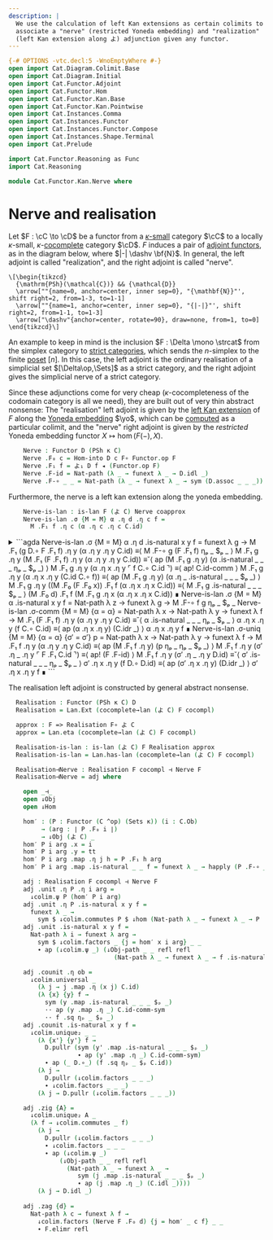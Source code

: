 ```yaml
---
description: |
  We use the calculation of left Kan extensions as certain colimits to
  associate a "nerve" (restricted Yoneda embedding) and "realization"
  (left Kan extension along よ) adjunction given any functor.
---
```


```agda
{-# OPTIONS -vtc.decl:5 -WnoEmptyWhere #-}
open import Cat.Diagram.Colimit.Base
open import Cat.Diagram.Initial
open import Cat.Functor.Adjoint
open import Cat.Functor.Hom
open import Cat.Functor.Kan.Base
open import Cat.Functor.Kan.Pointwise
open import Cat.Instances.Comma
open import Cat.Instances.Functor
open import Cat.Instances.Functor.Compose
open import Cat.Instances.Shape.Terminal
open import Cat.Prelude

import Cat.Functor.Reasoning as Func
import Cat.Reasoning

module Cat.Functor.Kan.Nerve where
```

<!--
```agda
private
  variable o κ : Level
open Func
open _=>_
open is-lan
```
-->

# Nerve and realisation

Let $F : \cC \to \cD$ be a functor from a [$\kappa$-small] category
$\cC$ to a locally $\kappa$-small, $\kappa$-[cocomplete] category
$\cD$. $F$ induces a pair of [adjoint functors], as in the diagram
below, where $|-| \dashv \bf{N}$. In general, the left adjoint is called
"realization", and the right adjoint is called "nerve".

[$\kappa$-small]: 1Lab.intro.html#universes-and-size-issues
[cocomplete]: Cat.Diagram.Colimit.Base.html#cocompleteness
[adjoint functors]: Cat.Functor.Adjoint.html

~~~{.quiver .short-1}
\[\begin{tikzcd}
  {\mathrm{PSh}(\mathcal{C})} && {\mathcal{D}}
  \arrow[""{name=0, anchor=center, inner sep=0}, "{\mathbf{N}}"', shift right=2, from=1-3, to=1-1]
  \arrow[""{name=1, anchor=center, inner sep=0}, "{|-|}"', shift right=2, from=1-1, to=1-3]
  \arrow["\dashv"{anchor=center, rotate=90}, draw=none, from=1, to=0]
\end{tikzcd}\]
~~~

An example to keep in mind is the inclusion $F : \Delta \mono \strcat$
from the simplex category to [strict categories], which sends the
$n$-simplex to the finite [poset] $[n]$. In this case, the left adjoint
is the ordinary realisation of a simplicial set $[\Delta\op,\Sets]$ as a
strict category, and the right adjoint gives the simplicial nerve of a
strict category.

[strict categories]: Cat.Instances.StrictCat.html
[poset]: Order.Base.html

Since these adjunctions come for very cheap ($\kappa$-cocompleteness of
the codomain category is all we need), they are built out of very thin
abstract nonsense: The "realisation" left adjoint is given by the [left
Kan extension] of $F$ along the [Yoneda embedding] $\yo$, which can be
[computed] as a particular colimit, and the "nerve" right adjoint is
given by the _restricted_ Yoneda embedding functor $X \mapsto \hom(F(-),
X)$.

[left Kan extension]: Cat.Functor.Kan.Base.html
[Yoneda embedding]: Cat.Functor.Hom.html
[computed]: Cat.Functor.Kan.Pointwise.html

<!--
```agda
module _
  {o κ} {C : Precategory κ κ} {D : Precategory o κ}
  (F : Functor C D)
  where
    private
      module C = Cat.Reasoning C
      module D = Cat.Reasoning D
      module F = Func F
```
-->

```agda
    Nerve : Functor D (PSh κ C)
    Nerve .F₀ c = Hom-into D c F∘ Functor.op F
    Nerve .F₁ f = よ₁ D f ◂ (Functor.op F)
    Nerve .F-id = Nat-path (λ _ → funext λ _ → D.idl _)
    Nerve .F-∘ _ _ = Nat-path (λ _ → funext λ _ → sym (D.assoc _ _ _))
```

Furthermore, the nerve is a left kan extension along the yoneda
embedding.

<!--
```agda
    coapprox : よ C => Nerve F∘ F
    coapprox .η x .η y f = F.F₁ f
    coapprox .η x .is-natural _ _ _ =
      funext λ _ → F.F-∘ _ _
    coapprox .is-natural _ _ _ =
      Nat-path λ _ → funext λ _ → F.F-∘ _ _
```
-->

```agda
    Nerve-is-lan : is-lan F (よ C) Nerve coapprox
    Nerve-is-lan .σ {M = M} α .η d .η c f =
      M .F₁ f .η c (α .η c .η c C.id)
```

<details>The remainder of the proof follows by applying naturality 10000
times, and is not very interesting.
<summary>
```agda
    Nerve-is-lan .σ {M = M} α .η d .is-natural x y f =
      funext λ g →
        M .F₁ (g D.∘ F .F₁ f) .η y (α .η y .η y C.id)            ≡⟨ M .F-∘ g (F .F₁ f) ηₚ _ $ₚ _ ⟩
        M .F₁ g .η y (M .F₁ (F .F₁ f) .η y (α .η y .η y C.id))    ≡˘⟨ ap (M .F₁ g .η y) (α .is-natural _ _ _ ηₚ _ $ₚ _) ⟩
        M .F₁ g .η y (α .η x .η y ⌜ f C.∘ C.id ⌝)                 ≡⟨ ap! C.id-comm ⟩
        M .F₁ g .η y (α .η x .η y (C.id C.∘ f))                   ≡⟨ ap (M .F₁ g .η y) (α .η _ .is-natural _ _ _ $ₚ _) ⟩
        M .F₁ g .η y ((M .F₀ (F .F₀ x)) .F₁ f (α .η x .η x C.id)) ≡⟨ M .F₁ g .is-natural _ _ _ $ₚ _ ⟩
        (M .F₀ d) .F₁ f (M .F₁ g .η x (α .η x .η x C.id))        ∎
    Nerve-is-lan .σ {M = M} α .is-natural x y f =
      Nat-path λ z → funext λ g → M .F-∘ f g ηₚ _ $ₚ _ 
    Nerve-is-lan .σ-comm {M = M} {α = α} =
      Nat-path λ x → Nat-path λ y → funext λ f →
        M .F₁ (F .F₁ f) .η y (α .η y .η y C.id) ≡˘⟨ α .is-natural _ _ _ ηₚ _ $ₚ _ ⟩
        α .η x .η y (f C.∘ C.id)                ≡⟨ ap (α .η x .η y) (C.idr _) ⟩
        α .η x .η y f                           ∎
    Nerve-is-lan .σ-uniq {M = M} {α = α} {σ′ = σ′} p =
      Nat-path λ x → Nat-path λ y → funext λ f →
        M .F₁ f .η y (α .η y .η y C.id)            ≡⟨ ap (M .F₁ f .η y) (p ηₚ _ ηₚ _ $ₚ _) ⟩
        M .F₁ f .η y (σ′ .η _ .η y ⌜ F .F₁ C.id ⌝) ≡⟨ ap! (F .F-id) ⟩
        M .F₁ f .η y (σ′ .η _ .η y D.id)           ≡˘⟨ σ′ .is-natural _ _ _ ηₚ _ $ₚ _ ⟩
        σ′ .η x .η y (f D.∘ D.id)                  ≡⟨ ap (σ′ .η x .η y) (D.idr _) ⟩
        σ′ .η x .η y f                             ∎
```
</summary>
</details>

The realisation left adjoint is constructed by general abstract
nonsense.

<!--
```agda
module _
  {o κ κ′} {C : Precategory κ κ} {D : Precategory o κ′}
  (F : Functor C D)
  (cocompl : is-cocomplete κ κ D)
  where
```
-->

```agda
  Realisation : Functor (PSh κ C) D
  Realisation = Lan.Ext (cocomplete→lan (よ C) F cocompl)

  approx : F => Realisation F∘ よ C
  approx = Lan.eta (cocomplete→lan (よ C) F cocompl)

  Realisation-is-lan : is-lan (よ C) F Realisation approx
  Realisation-is-lan = Lan.has-lan (cocomplete→lan (よ C) F cocompl)
```

<!--
```agda
module _
  {o κ} {C : Precategory κ κ} {D : Precategory o κ}
  (F : Functor C D)
  (cocompl : is-cocomplete κ κ D)
  where

  private
    module C = Cat.Reasoning C
    module D = Cat.Reasoning D
    module F = Func F

    module ↓colim c' =
      cocomplete→lan.↓colim (よ C) F cocompl c'
```
-->

```agda
  Realisation⊣Nerve : Realisation F cocompl ⊣ Nerve F
  Realisation⊣Nerve = adj where

    open _⊣_
    open ↓Obj
    open ↓Hom

    hom′ : (P : Functor (C ^op) (Sets κ)) (i : C.Ob)
         → (arg : ∣ P .F₀ i ∣)
         → ↓Obj (よ C) _
    hom′ P i arg .x = i
    hom′ P i arg .y = tt
    hom′ P i arg .map .η j h = P .F₁ h arg
    hom′ P i arg .map .is-natural _ _ f = funext λ _ → happly (P .F-∘ _ _) _

    adj : Realisation F cocompl ⊣ Nerve F
    adj .unit .η P .η i arg =
      ↓colim.ψ P (hom′ P i arg)
    adj .unit .η P .is-natural x y f =
      funext λ _ →
        sym $ ↓colim.commutes P $ ↓hom (Nat-path λ _ → funext λ _ → P .F-∘ _ _ $ₚ _)
    adj .unit .is-natural x y f =
      Nat-path λ i → funext λ arg →
        sym $ ↓colim.factors _ {j = hom′ x i arg} _ _
        ∙ ap (↓colim.ψ _) (↓Obj-path _ _ refl refl
                             (Nat-path λ _ → funext λ _ → f .is-natural _ _ _ $ₚ _))

    adj .counit .η ob =
      ↓colim.universal _
        (λ j → j .map .η (x j) C.id)
        (λ {x} {y} f →
          sym (y .map .is-natural _ _ _ $ₚ _)
          ·· ap (y .map .η _) C.id-comm-sym
          ·· f .sq ηₚ _ $ₚ _)
    adj .counit .is-natural x y f =
      ↓colim.unique₂ _ _
        (λ {x'} {y'} f →
          D.pullr (sym (y' .map .is-natural _ _ _ $ₚ _)
                   ∙ ap (y' .map .η _) C.id-comm-sym)
          ∙ ap (_ D.∘_) (f .sq ηₚ _ $ₚ C.id))
        (λ j →
          D.pullr (↓colim.factors _ _ _)
          ∙ ↓colim.factors _ _ _)
        (λ j → D.pullr (↓colim.factors _ _ _))

    adj .zig {A} =
      ↓colim.unique₂ A _
      (λ f → ↓colim.commutes _ f)
        (λ j →
          D.pullr (↓colim.factors _ _ _)
          ∙ ↓colim.factors _ _ _
          ∙ ap (↓colim.ψ _)
              (↓Obj-path _ _ refl refl
                (Nat-path λ _ → funext λ _ →
                   sym (j .map .is-natural _ _ _ $ₚ _)
                   ∙ ap (j .map .η _) (C.idl _))))
        (λ j → D.idl _)
          
    adj .zag {d} =
      Nat-path λ c → funext λ f →
        ↓colim.factors (Nerve F .F₀ d) {j = hom′ _ c f} _ _
        ∙ F.elimr refl
```

